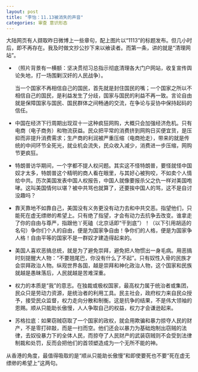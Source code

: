 ```yaml
---
layout: post
title: "李怡：11.13被消失的声音"
categories: 审查 意识形态
---
```


大陆网页有人撷取昨日微博上一些章句，配上图片以“1113”的标题发布。但几小时后，即不再存在。我及时做文抄公抄下来以飨读者。而第一条，讲的就是“清理网站”。

- （照片背景有一横额：坚决贯彻习总指示彻底清理各大门户网站，收复宣传舆论失地，打一场围剿汉奸的人民战争）。

  当一个国家不再相信自己的国民，首先就是封住国民的嘴；一个国家之所以不相信自己的国民，是利益发生了分歧，国家与国民的利益不再一致。言论自由就是保障国家与国民、国民群体之间畅通的交流，在争论与妥协中保持起码的信任。

- 中国在经济下行周期出现双十一这种疯狂网购，大概只会加强经济危机。只有电商（电子商务）和物流获益。民众把平常的消费挤到网购日买便宜货，是压抑而非提升消费需求；生产商的利润被严重压缩（电商抢走），带来的就是传统的中间环节全死光，就业机会流失，民众收入减少，消费进一步压缩，网购节更疯狂。

- 特朗普访华期间，一个字都不提人权问题。其实这不怪特朗普，要怪就怪中国奴才太多，特朗普这个精明的商人看在眼里，与其好心被狗咬，不如卖个人情给中共。历次美国发表中国人权报告，中国人就像要报杀父之仇一样对美国咆哮。这叫美国情何以堪？被中共骂也就算了，还要挨中国人的骂，这不是自讨没趣吗？

- 靠天靠地不如靠自己，美国没有义务更没有动力去和中共交恶。指望他们，只能死在虚无缥缈的希望上。只有绝了指望，才会有动力去抗争去改变。谁拿走了你的自由与尊严，指跟他丫死磕（北京话即“干到底”）！（以下引用胡适的名句）争你们个人的自由，便是为国家争自由！争你们的人格，便是为国家争人格！自由平等的国家不是一群奴才建造得起来的。

- 美国人喜欢恶搞总统，就是为了避免崇拜，避免把人物惯出一身毛病。用恶搞时刻提醒大人物：“不要翘尾巴，你没有什么了不起”。只有奴性入骨的民族才会崇拜政治人物。纵观世界各国，越是崇拜和神化政治人物，这个国家和民族就越是愚昧落后，人民就越是苦难深重。

- 权力的本质是“我”的意志。在独裁或极权国家，最高权力属于统治者或集团，民众只是劳动力资源，是统治者的利用工具。民主社会，政府权力来自民众授予，接受民众监督，权力走向分散和制衡。这是抗争的结果，不是伟大领袖的恩赐。顺从只能助长傲慢，人人争取自己的权益，权力才会谦逊起来。

- 苏格拉底：如果窃贼窃取了一个国家的政权，就会用欺骗和暴力掠夺人民的财产，不是零打碎敲，而是一扫而空。他们还会以暴力为基础炮制出窃贼的法律，去奴役暴力下的全体人民，而掠夺了人民财产的武装窃贼则不会受到法律制裁和处罚，反而会把他们的首领塑造成为一个无所不能的神。

从香港的角度，最值得吸取的是“顺从只能助长傲慢”和即使要死也不要“死在虚无缥缈的希望上”这两句。
